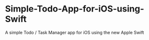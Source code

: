 Simple-Todo-App-for-iOS-using-Swift
===================================

A simple Todo / Task Manager app for iOS using the new Apple Swift
